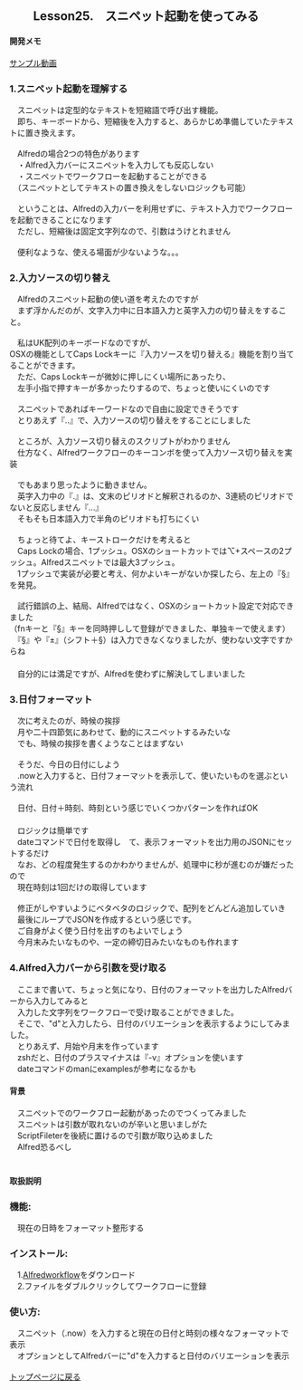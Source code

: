 ## 　　Lesson25.　スニペット起動を使ってみる  
#### 開発メモ
[サンプル動画](https://user-images.githubusercontent.com/40127279/126054764-375b8576-4334-43dc-a5f3-03dd68abd815.mp4)

### 1.スニペット起動を理解する
　スニペットは定型的なテキストを短縮語で呼び出す機能。
<br>　即ち、キーボードから、短縮後を入力すると、あらかじめ準備していたテキストに置き換えます。
<br>
<br>　Alfredの場合2つの特色があります
<br>　・Alfred入力バーにスニペットを入力しても反応しない
<br>　・スニペットでワークフローを起動することができる
<br>　（スニペットとしてテキストの置き換えをしないロジックも可能）
<br>
<br>　ということは、Alfredの入力バーを利用せずに、テキスト入力でワークフローを起動できることになります
<br>　ただし、短縮後は固定文字列なので、引数はうけとれません
<br>
<br>　便利なような、使える場面が少ないような。。。
### 2.入力ソースの切り替え
　Alfredのスニペット起動の使い道を考えたのですが
<br>　まず浮かんだのが、文字入力中に日本語入力と英字入力の切り替えをすること。
<br>
<br>　私はUK配列のキーボードなのですが、
<br>  OSXの機能としてCaps Lockキーに『入力ソースを切り替える』機能を割り当てることができます。
<br>　ただ、Caps Lockキーが微妙に押しにくい場所にあったり、
<br>　左手小指で押すキーが多かったりするので、ちょっと使いにくいのです
<br>
<br>　スニペットであればキーワードなので自由に設定できそうです
<br>　とりあえず『..』で、入力ソースの切り替えをすることにしました
<br>
<br>　ところが、入力ソース切り替えのスクリプトがわかりません
<br>　仕方なく、Alfredワークフローのキーコンボを使って入力ソース切り替えを実装　
<br>
<br>　でもあまり思ったように動きません。
<br>　英字入力中の『.』は、文末のピリオドと解釈されるのか、3連続のピリオドでないと反応しません『...』
<br>　そもそも日本語入力で半角のピリオドも打ちにくい
<br>
<br>　ちょっと待てよ、キーストロークだけを考えると
<br>　Caps Lockの場合、1プッシュ。OSXのショートカットでは⌥+スペースの2プッシュ。Alfredスニペットでは最大3プッシュ。
<br>　1プッシュで実装が必要と考え、何かよいキーがないか探したら、左上の『§』を発見。
<br>
<br>　試行錯誤の上、結局、Alfredではなく、OSXのショートカット設定で対応できました
<br> （fnキーと『§』キーを同時押しして登録ができました、単独キーで使えます）
<br>　『§』や『±』（シフト＋§）は入力できなくなりましたが、使わない文字ですからね
<br>　
<br>　自分的には満足ですが、Alfredを使わずに解決してしまいました
### 3.日付フォーマット
　次に考えたのが、時候の挨拶
<br>　月や二十四節気にあわせて、動的にスニペットするみたいな
<br>　でも、時候の挨拶を書くようなことはまずない
<br>
<br>　そうだ、今日の日付にしよう
<br>　.nowと入力すると、日付フォーマットを表示して、使いたいものを選ぶという流れ
<br>
<br>　日付、日付＋時刻、時刻という感じでいくつかパターンを作ればOK
<br>　
<br>　ロジックは簡単です
<br>　dateコマンドで日付を取得し　て、表示フォーマットを出力用のJSONにセットするだけ
<br>　なお、どの程度発生するのかわかりませんが、処理中に秒が進むのが嫌だったので
<br>　現在時刻は1回だけの取得しています
<br>
<br>　修正がしやすいようにベタベタのロジックで、配列をどんどん追加していき
<br>　最後にループでJSONを作成するという感じです。
<br>　ご自身がよく使う日付を出すのもよいでしょう
<br>　今月末みたいなものや、一定の締切日みたいなものも作れます
### 4.Alfred入力バーから引数を受け取る
　ここまで書いて、ちょっと気になり、日付のフォーマットを出力したAlfredバーから入力してみると
<br>　入力した文字列をワークフローで受け取ることができました。
<br>　そこで、"d"と入力したら、日付のバリエーションを表示するようにしてみました。
<br>　とりあえず、月始や月末を作っています
<br>　zshだと、日付のプラスマイナスは『-v』オプションを使います
<br>　dateコマンドのmanにexamplesが参考になるかも
<br>
#### 背景
　スニペットでのワークフロー起動があったのでつくってみました
<br>　スニペットは引数が取れないのが辛いと思いましがた
<br>　ScriptFileterを後続に置けるので引数が取り込めました
<br>　Alfred恐るべし
<br>　
#### 取扱説明
### 機能:
　現在の日時をフォーマット整形する
### インストール:
　1.[Alfredworkflow](https://github.com/KitanoTamotsu/now/releases/download/1.0/Now.alfredworkflow.zip)をダウンロード 
<br>　2.ファイルをダブルクリックしてワークフローに登録
### 使い方:
　スニペット（.now）を入力すると現在の日付と時刻の様々なフォーマットで表示
<br>　オプションとしてAlfredバーに"d"を入力すると日付のバリエーションを表示
<br>
<br>
[トップページに戻る](https://kitanotamotsu.github.io/)

